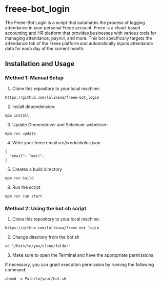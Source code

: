 # freee-bot_login

The Freee-Bot Login is a script that automates the process of logging attendance in your personal Freee account. Freee is a cloud-based accounting and HR platform that provides businesses with various tools for managing attendance, payroll, and more. This bot specifically targets the attendance tab of the Freee platform and automatically inputs attendance data for each day of the current month.

## Installation and Usage

### Method 1: Manual Setup

1. Clone this repository to your local machine:

`https://github.com/lolikana/freee-bot_login`

2. Install dependencies:

`npm install`

3. Update Chromedriver and Selenium-webdriver:

`npm run update`

4. Write your freee email <i>src/credentiales.json</i> 

```
{
  "email": "mail",
}

```

5. Creates a build directory  

`npm run build`

8. Run the script

`npm run run start`


### Method 2: Using the bot.sh script

1. Clone this repository to your local machine:

`https://github.com/lolikana/freee-bot_login`

2. Change directory from the bot.sh

`cd "/Path/to/you/clone/folder"`

3. Make sure to open the Terminal and have the appropriate permissions.

If necessary, you can grant execution permission by running the following command:

 `chmod -x Path/to/your/bot.sh` 
